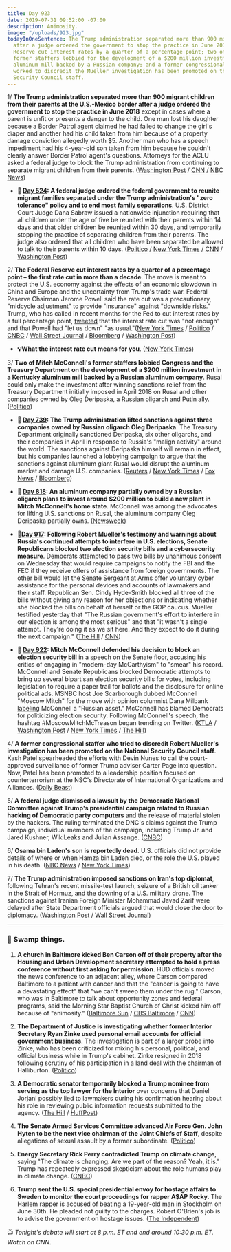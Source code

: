 ```yaml
---
title: Day 923
date: 2019-07-31 09:52:00 -07:00
description: Animosity.
image: "/uploads/923.jpg"
todayInOneSentence: The Trump administration separated more than 900 migrant children
  after a judge ordered the government to stop the practice in June 2018; the Federal
  Reserve cut interest rates by a quarter of a percentage point; two of Mitch McConnell's
  former staffers lobbied for the development of a $200 million investment in a Kentucky
  aluminum mill backed by a Russian company; and a former congressional staffer who
  worked to discredit the Mueller investigation has been promoted on the National
  Security Council staff.
---
```


1/ **The Trump administration separated more than 900 migrant children from their parents at the U.S.-Mexico border after a judge ordered the government to stop the practice in June 2018** except in cases where a parent is unfit or presents a danger to the child. One man lost his daughter because a Border Patrol agent claimed he had failed to change the girl's diaper and another had his child taken from him because of a property damage conviction allegedly worth $5. Another man who has a speech impediment had his 4-year-old son taken from him because he couldn't clearly answer Border Patrol agent's questions. Attorneys for the ACLU asked a federal judge to block the Trump administration from continuing to separate migrant children from their parents. ([Washington Post](https://www.washingtonpost.com/immigration/aclu-us-has-taken-nearly-1000-child-migrants-from-their-parents-since-judge-ordered-stop-to-border-separations/2019/07/30/bde452d8-b2d5-11e9-8949-5f36ff92706e_story.html?utm_term=.9267135aae20) / [CNN](https://www.cnn.com/2019/07/30/politics/900-children-separated-border/index.html) / [NBC News](https://www.nbcnews.com/news/latino/aclu-says-more-900-migrant-children-separated-parents-last-year-n1036436))

* **📌 [Day 524](https://whatthefuckjusthappenedtoday.com/2018/06/27/day-524/#3-a-federal-judge-ordered-the-federa): A federal judge ordered the federal government to reunite migrant families separated under the Trump administration's "zero tolerance" policy and to end most family separations**. U.S. District Court Judge Dana Sabraw issued a nationwide injunction requiring that all children under the age of five be reunited with their parents within 14 days and that older children be reunited within 30 days, and temporarily stopping the practice of separating children from their parents. The judge also ordered that all children who have been separated be allowed to talk to their parents within 10 days. ([Politico](https://www.politico.com/story/2018/06/26/judge-orders-trump-reunite-migrant-families-678809) / [New York Times](https://www.nytimes.com/2018/06/26/us/politics/family-separations-congress-states.html) / [CNN](https://www.cnn.com/2018/06/26/politics/federal-court-order-family-separations/index.html) / [Washington Post](https://www.washingtonpost.com/news/morning-mix/wp/2018/06/27/federal-judge-enjoins-separation-of-migrant-children-orders-family-reunification/))

2/ **The Federal Reserve cut interest rates by a quarter of a percentage point – the first rate cut in more than a decade**. The move is meant to protect the U.S. economy against the effects of an economic slowdown in China and Europe and the uncertainty from Trump's trade war. Federal Reserve Chairman Jerome Powell said the rate cut was a precautionary, "midcycle adjustment" to provide "insurance" against "downside risks." Trump, who has called in recent months for the Fed to cut interest rates by a full percentage point, [tweeted](https://www.cnbc.com/2019/07/31/trump-says-fed-chief-powell-let-us-down-by-not-clearly-signaling-more-rate-cuts.html) that the interest rate cut was "not enough" and that Powell had "let us down" "as usual."([New York Times](https://www.nytimes.com/2019/07/31/business/economy/federal-reserve-interest-rate-cut.html) / [Politico](https://www.politico.com/story/2019/07/31/fed-cuts-rates-amid-global-slowdown-1442621) / [CNBC](https://www.cnbc.com/2019/07/31/fed-chief-powell-says-rate-cut-was-a-mid-cycle-adjustment.html) / [Wall Street Journal](https://www.wsj.com/articles/fed-cuts-rates-by-a-quarter-point-ends-portfolio-runoff-11564596200) / [Bloomberg](https://www.bloomberg.com/news/articles/2019-07-31/fed-cuts-rates-by-quarter-point-and-signals-potential-for-more) / [Washington Post](https://www.washingtonpost.com/business/2019/07/31/federal-reserve-cuts-interest-rate-quarter-point-effort-keep-economy-track/))

* **💡What the interest rate cut means for you**. ([New York Times](https://www.nytimes.com/2019/07/31/your-money/fed-interest-rates.html))

3/ **Two of Mitch McConnell's former staffers lobbied Congress and the Treasury Department on the development of a $200 million investment in a Kentucky aluminum mill backed by a Russian aluminum company**. Rusal could only make the investment after winning sanctions relief from the Treasury Department initially imposed in April 2018 on Rusal and other companies owned by Oleg Deripaska, a Russian oligarch and Putin ally. ([Politico](https://www.politico.com/story/2019/07/31/mcconnell-staffers-lobbied-russian-backed-kentucky-project-1442550))

* **📌 [Day 739](https://whatthefuckjusthappenedtoday.com/2019/01/28/day-739/): The Trump administration lifted sanctions against three companies owned by Russian oligarch Oleg Deripaska**. The Treasury Department originally sanctioned Deripaska, six other oligarchs, and their companies in April in response to Russia's "malign activity" around the world. The sanctions against Deripaska himself will remain in effect, but his companies launched a lobbying campaign to argue that the sanctions against aluminum giant Rusal would disrupt the aluminum market and damage U.S. companies. ([Reuters](https://www.reuters.com/article/us-usa-russia-sanctions-idUSKCN1PL0S1) / [New York Times](https://www.nytimes.com/2019/01/27/us/politics/trump-russia-sanctions-deripaska.html) / [Fox News](https://www.foxnews.com/politics/sanctions-against-3-russian-companies-linked-to-oleg-deripaska-lifted-by-us) / [Bloomberg](https://www.bloomberg.com/news/articles/2019-01-27/u-s-treasury-lifts-sanctions-on-three-deripaska-companies))

* **📌 [Day 818](https://whatthefuckjusthappenedtoday.com/2019/04/17/day-818/): An aluminum company partially owned by a Russian oligarch plans to invest around $200 million to build a new plant in Mitch McConnell's home state**. McConnell was among the advocates for lifting U.S. sanctions on Rusal, the aluminum company Oleg Deripaska partially owns. ([Newsweek](https://www.newsweek.com/company-russian-oligarch-millions-aluminum-plant-mitch-mcconnell-1397061))

* **📌[Day 917](https://whatthefuckjusthappenedtoday.com/2019/07/25/day-917/#1-following-robert-muellers-testimon): Following Robert Mueller's testimony and warnings about Russia's continued attempts to interfere in U.S. elections, Senate Republicans blocked two election security bills and a cybersecurity measure**. Democrats attempted to pass two bills by unanimous consent on Wednesday that would require campaigns to notify the FBI and the FEC if they receive offers of assistance from foreign governments. The other bill would let the Senate Sergeant at Arms offer voluntary cyber assistance for the personal devices and accounts of lawmakers and their staff. Republican Sen. Cindy Hyde-Smith blocked all three of the bills without giving any reason for her objections or indicating whether she blocked the bills on behalf of herself or the GOP caucus. Mueller testified yesterday that "The Russian government's effort to interfere in our election is among the most serious" and that "it wasn't a single attempt. They're doing it as we sit here. And they expect to do it during the next campaign." ([The Hill](https://thehill.com/blogs/floor-action/senate/454635-gop-blocks-election-security-bills-after-mueller-testimony) / [CNN](https://www.cnn.com/2019/07/25/politics/republican-senators-block-election-security-legislation/))

* **📌 [Day 922](https://whatthefuckjusthappenedtoday.com/2019/07/30/day-922/#1-mitch-mcconnell-defended-his-decis): Mitch McConnell defended his decision to block an election security bill** in a speech on the Senate floor, accusing his critics of engaging in "modern-day McCarthyism" to "smear" his record. McConnell and Senate Republicans blocked Democratic attempts to bring up several bipartisan election security bills for votes, including legislation to require a paper trail for ballots and the disclosure for online political ads. MSNBC host Joe Scarborough dubbed McConnell "Moscow Mitch" for the move with opinion columnist Dana Milbank [labeling](https://www.washingtonpost.com/opinions/mitch-mcconnell-is-a-russian-asset/2019/07/26/02cf3510-afbc-11e9-a0c9-6d2d7818f3da_story.html) McConnell a "Russian asset." McConnell has blamed Democrats for politicizing election security. Following McConnell's speech, the hashtag #MoscowMitchMcTreason began trending on Twitter. ([KTLA](https://ktla.com/2019/07/29/mcconnell-defends-blocking-bills-to-protect-elections-from-foreign-interference/) / [Washington Post](https://www.washingtonpost.com/politics/mcconnell-defends-blocking-election-security-bill-rejects-criticism-he-is-aiding-russia/2019/07/29/08dca6d4-b239-11e9-951e-de024209545d_story.html) / [New York Times](https://www.nytimes.com/2019/07/30/us/politics/moscow-mitch-mcconnell.html) / [The Hill](https://thehill.com/homenews/senate/455265-moscowmitchmctreason-trends-after-mcconnell-defends-blocking-election-bills))

4/ **A former congressional staffer who tried to discredit Robert Mueller's investigation has been promoted on the National Security Council staff**. Kash Patel spearheaded the efforts with Devin Nunes to call the court-approved surveillance of former Trump adviser Carter Page into question. Now, Patel has been promoted to a leadership position focused on counterterrorism at the NSC's Directorate of International Organizations and Alliances. ([Daily Beast](https://www.thedailybeast.com/kash-patel-devin-nunes-ally-who-fought-russia-probe-gets-senior-white-house-national-security-job))

5/ **A federal judge dismissed a lawsuit by the Democratic National Committee against Trump's presidential campaign related to Russian hacking of Democratic party computers** and the release of material stolen by the hackers. The ruling terminated the DNC's claims against the Trump campaign, individual members of the campaign, including Trump Jr. and Jared Kushner, WikiLeaks and Julian Assange. ([CNBC](https://www.cnbc.com/2019/07/31/judge-tosses-democratic-case-against-trump-campaign-russia-wikileaks.html))

6/ **Osama bin Laden's son is reportedly dead**. U.S. officials did not provide details of where or when Hamza bin Laden died, or the role the U.S. played in his death. ([NBC News](https://www.nbcnews.com/politics/national-security/u-s-has-intel-osama-bin-laden-s-son-heir-n1037236) / [New York Times](https://www.nytimes.com/2019/07/31/us/politics/hamza-bin-laden-al-qaeda.html))

7/ **The Trump administration imposed sanctions on Iran's top diplomat**, following Tehran's recent missile-test launch, seizure of a British oil tanker in the Strait of Hormuz, and the downing of a U.S. military drone. The sanctions against Iranian Foreign Minister Mohammad Javad Zarif were delayed after State Department officials argued that would close the door to diplomacy. ([Washington Post](https://www.washingtonpost.com/world/national-security/us-sanctions-irans-foreign-minister-amid-escalating-tensions/2019/07/31/1d4f3780-7eaf-47cc-8c55-569f6ede7615_story.html) / [Wall Street Journal](https://www.wsj.com/articles/u-s-sanctions-iran-foreign-minister-11564605737))

---

### 🐊 Swamp things.

1. **A church in Baltimore kicked Ben Carson off of their property after the Housing and Urban Development secretary attempted to hold a press conference without first asking for permission**. HUD officials moved the news conference to an adjacent alley, where Carson compared Baltimore to a patient with cancer and that the "cancer is going to have a devastating effect" that "we can't sweep them under the rug." Carson, who was in Baltimore to talk about opportunity zones and federal programs, said the Morning Star Baptist Church of Christ kicked him off because of "animosity." ([Baltimore Sun](https://www.baltimoresun.com/politics/bs-md-pol-ben-carson-visit-20190731-20190731-zk22qwmp4fhvjklv3wxlbvxfkm-story.html) / [CBS Baltimore](https://baltimore.cbslocal.com/2019/07/31/hud-secretary-ben-carson-baltimore-trump-tweets/) / [CNN](https://www.cnn.com/2019/07/31/politics/ben-carson-baltimore-trump/index.html))

2. **The Department of Justice is investigating whether former Interior Secretary Ryan Zinke used personal email accounts for official government business**. The investigation is part of a larger probe into Zinke, who has been criticized for mixing his personal, political, and official business while in Trump's cabinet. Zinke resigned in 2018 following scrutiny of his participation in a land deal with the chairman of Halliburton. ([Politico](https://www.politico.com/story/2019/07/30/zinke-email-justice-energy-1627744))

3. **A Democratic senator temporarily blocked a Trump nominee from serving as the top lawyer for the Interior** over concerns that Daniel Jorjani possibly lied to lawmakers during his confirmation hearing about his role in reviewing public information requests submitted to the agency. ([The Hill](https://thehill.com/policy/energy-environment/455519-dem-senator-vows-to-fight-trump-interior-nominee-after-requesting) / [HuffPost](https://www.huffpost.com/entry/danial-jorjani-nomination-ron-wyden-doj-investigation-request_n_5d410b45e4b0d24cde0799a1))

4. **The Senate Armed Services Committee advanced Air Force Gen. John Hyten to be the next vice chairman of the Joint Chiefs of Staff**, despite allegations of sexual assault by a former subordinate. ([Politico](https://www.politico.com/story/2019/07/31/senate-john-hyten-joint-chiefs-1629781))

5. **Energy Secretary Rick Perry contradicted Trump on climate change**, saying "The climate is changing. Are we part of the reason? Yeah, it is." Trump has repeatedly expressed skepticism about the role humans play in climate change. ([CNBC](https://www.cnbc.com/2019/07/31/energy-secretary-rick-perry-humans-play-a-role-in-climate-change.html))

6. **Trump sent the U.S. special presidential envoy for hostage affairs to Sweden to monitor the court proceedings for rapper A$AP Rocky**. The Harlem rapper is accused of beating a 19-year-old man in Stockholm on June 30th. He pleaded not guilty to the charges. Robert O'Brien's job is to advise the government on hostage issues. ([The Independent](https://www.independent.co.uk/news/world/americas/us-politics/trump-asap-rocky-trial-sweden-stockholm-assault-hostage-robert-obrien-a9029091.html))

📺 *Tonight's debate will start at 8 p.m. ET and end around 10:30 p.m. ET. Watch on CNN*.